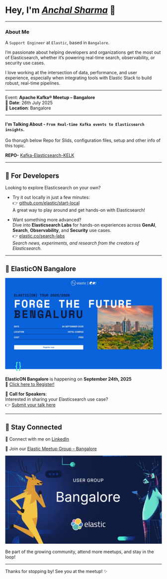 # Hey, I'm *[Anchal Sharma](https://www.linkedin.com/in/anchal-sharma-a5256693/)* 👋 

----
### About Me

A `Support Engineer` at `Elastic`, based in `Bangalore`.

I’m passionate about helping developers and organizations get the most out of Elasticsearch, whether it’s powering real-time search, observability, or security use cases. 

I love working at the intersection of data, performance, and user experience, especially when integrating tools with Elastic Stack to build robust, real-time pipelines.

----

Event: **Apache Kafka® Meetup – Bangalore**  
📍 **Date**: 26th July 2025  
📍 **Location**: Bangalore  

----

#### I'm Talking About - `From Real-time Kafka events to Elasticsearch insights`. 

Go thorugh below Repo for Slids, configuration files, setup and other info of this topic. 

**REPO-** [Kafka-Elasticsearch-KELK](https://github.com/anchal1313/Kafka-Elasticsearch-KELK.git)

----

## 🔧 For Developers

Looking to explore Elasticsearch on your own?

- Try it out locally in just a few minutes:  
  👉 [github.com/elastic/start-local](https://github.com/elastic/start-local)  
  A great way to play around and get hands-on with Elasticsearch!

- Want something more advanced?  
  Dive into **Elasticsearch Labs** for hands-on experiences across **GenAI**, **Search**, **Observability**, and **Security** use cases.  
  👉 [elastic.co/search-labs](https://www.elastic.co/search-labs)  
  *Search news, experiments, and research from the creators of Elasticsearch.*

---

## 🎉 ElasticON Bangalore
![elasticon_bangalore](elasticon_blr.png)

**ElasticON Bangalore** is happening on **September 24th, 2025**  
📌 [Click here to Register!](https://www.elastic.co/elasticon)  

🎤 **Call for Speakers**:  
Interested in sharing your Elasticsearch use case?  
👉 [Submit your talk here](https://sessionize.com/elasticon-tour/)

---

## 🔗 Stay Connected

👥 Connect with me on [LinkedIn](https://www.linkedin.com/in/anchal-sharma-a5256693/)  

📅 Join our [Elastic Meetup Group – Bangalore](https://www.meetup.com/elasticsearch-explorers/events/308604911/)  

![elastic_ug_blr](elastic_ug_blr.png)

Be part of the growing community, attend more meetups, and stay in the loop!

---

Thanks for stopping by! See you at the meetup! ✨
